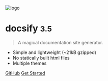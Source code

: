 <!-- 
# Notes


> Java学习笔记，包括JVM、多线程高并发、Spring Boot、Spring Cloud、Mysql原理、Redis原理、剑指Offer等等


[CSDN](https://blog.csdn.net/wardseptember)
[Getting Started](#introduction) -->

![logo](_media/icon.svg)

# docsify <small>3.5</small>

> A magical documentation site generator.

- Simple and lightweight (~21kB gzipped)
- No statically built html files
- Multiple themes

[GitHub](https://github.com/docsifyjs/docsify/)
[Get Started](#docsify)
